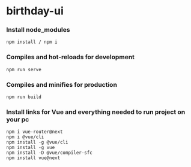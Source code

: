 # birthday-ui


### Install node_modules
```
npm install / npm i
```

### Compiles and hot-reloads for development
```
npm run serve
```

### Compiles and minifies for production
```
npm run build
```

### Install links for Vue and everything needed to run project on your pc
```
npm i vue-router@next
npm i @vue/cli
npm install -g @vue/cli 
npm install -g vue      
npm install -D @vue/compiler-sfc  
npm install vue@next      
```